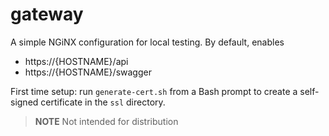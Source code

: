 # gateway

A simple NGiNX configuration for local testing. By default, enables

* https://{HOSTNAME}/api
* https://{HOSTNAME}/swagger

First time setup: run `generate-cert.sh` from a Bash prompt to create a
self-signed certificate in the `ssl` directory.

> **NOTE**
> Not intended for distribution
